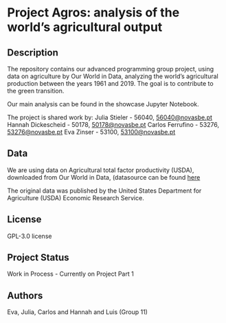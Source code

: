 # Project Agros: analysis of the world’s agricultural output

## Description
The repository contains our advanced programming group project, using data on agriculture by Our World in Data, analyzing the world’s agricultural production between the years 1961 and 2019. The goal is to contribute to the green transition.

Our main analysis can be found in the showcase Jupyter Notebook. 

The project is shared work by:
Julia Stieler - 56040, 56040@novasbe.pt
Hannah Dickescheid - 50178, 50178@novasbe.pt
Carlos Ferrufino - 53276, 53276@novasbe.pt 
Eva Zinser - 53100, 53100@novasbe.pt

## Data
We are using data on Agricultural total factor productivity (USDA), downloaded from Our World in Data, (datasource can be found [here](https://github.com/owid/owid-datasets/tree/master/datasets/Agricultural%20total%20factor%20productivity%20(USDA))

The original data was published by the United States Department for Agriculture (USDA) Economic Research Service.

## License
GPL-3.0 license

## Project Status
Work in Process - Currently on Project Part 1

## Authors
Eva, Julia, Carlos and Hannah and Luis (Group 11)

